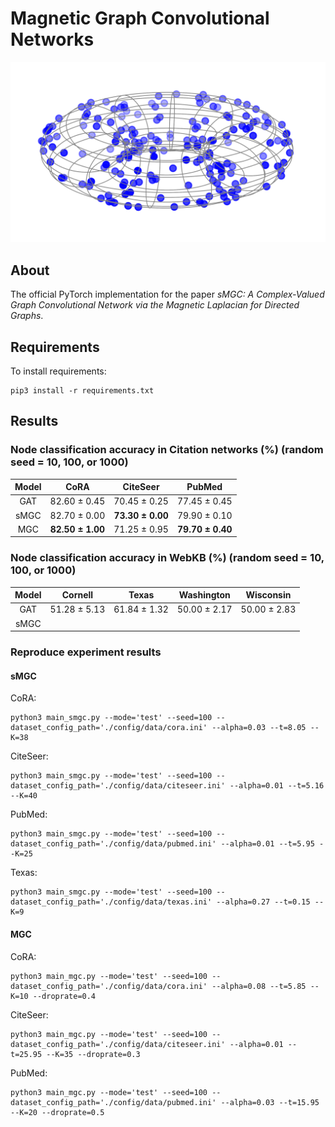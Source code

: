 # Magnetic Graph Convolutional Networks
<img src="./figure/magnetic_laplacian.png" style="zoom:50%" />

## About
The official PyTorch implementation for the paper *sMGC: A Complex-Valued Graph Convolutional Network via the Magnetic Laplacian for Directed Graphs*.

## Requirements
To install requirements:
```console
pip3 install -r requirements.txt
```

## Results
### Node classification accuracy in Citation networks (%) (random seed = 10, 100, or 1000)
| Model | CoRA | CiteSeer | PubMed |
| :----: | :----: | :----: | :----: |
| GAT | 82.60 ± 0.45 | 70.45 ± 0.25 | 77.45 ± 0.45 |
| sMGC | 82.70 ± 0.00 | **73.30 ± 0.00** | 79.90 ± 0.10 |
| MGC | **82.50 ± 1.00** | 71.25 ± 0.95 | **79.70 ± 0.40** |

### Node classification accuracy in WebKB (%) (random seed = 10, 100, or 1000)
| Model | Cornell | Texas | Washington | Wisconsin |
| :----: | :----: | :----: | :----: | :----: |
| GAT | 51.28 ± 5.13 | 61.84 ± 1.32 | 50.00 ± 2.17 | 50.00 ± 2.83 | 
| sMGC | | | | | 

### Reproduce experiment results
#### sMGC
CoRA:
```console
python3 main_smgc.py --mode='test' --seed=100 --dataset_config_path='./config/data/cora.ini' --alpha=0.03 --t=8.05 --K=38
```

CiteSeer:
```console
python3 main_smgc.py --mode='test' --seed=100 --dataset_config_path='./config/data/citeseer.ini' --alpha=0.01 --t=5.16 --K=40
```

PubMed:
```console
python3 main_smgc.py --mode='test' --seed=100 --dataset_config_path='./config/data/pubmed.ini' --alpha=0.01 --t=5.95 --K=25
```

Texas:
```console
python3 main_smgc.py --mode='test' --seed=100 --dataset_config_path='./config/data/texas.ini' --alpha=0.27 --t=0.15 --K=9
```

#### MGC
CoRA:
```console
python3 main_mgc.py --mode='test' --seed=100 --dataset_config_path='./config/data/cora.ini' --alpha=0.08 --t=5.85 --K=10 --droprate=0.4
```

CiteSeer:
```console
python3 main_mgc.py --mode='test' --seed=100 --dataset_config_path='./config/data/citeseer.ini' --alpha=0.01 --t=25.95 --K=35 --droprate=0.3
```

PubMed:
```console
python3 main_mgc.py --mode='test' --seed=100 --dataset_config_path='./config/data/pubmed.ini' --alpha=0.03 --t=15.95 --K=20 --droprate=0.5
```
